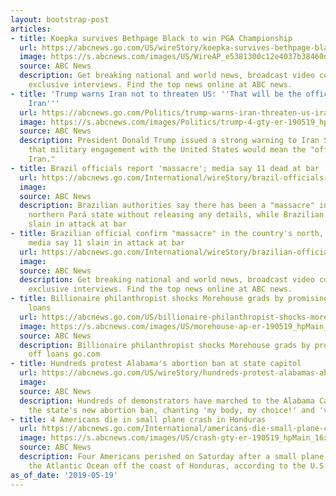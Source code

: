 ```yaml
---
layout: bootstrap-post
articles:
- title: Koepka survives Bethpage Black to win PGA Championship
  url: https://abcnews.go.com/US/wireStory/koepka-survives-bethpage-black-win-pga-championship-63141430
  image: https://s.abcnews.com/images/US/WireAP_e5381300c12e4037b38460df3b8fc646_16x9_992.jpg
  source: ABC News
  description: Get breaking national and world news, broadcast video coverage, and
    exclusive interviews. Find the top news online at ABC news.
- title: 'Trump warns Iran not to threaten US: ''That will be the official end of
    Iran'''
  url: https://abcnews.go.com/Politics/trump-warns-iran-threaten-us-iran-fight-official/story?id=63140405
  image: https://s.abcnews.com/images/Politics/trump-4-gty-er-190519_hpMain_16x9_992.jpg
  source: ABC News
  description: President Donald Trump issued a strong warning to Iran Sunday tweeting
    that military engagement with the United States would mean the "official end of
    Iran."
- title: Brazil officials report 'massacre'; media say 11 dead at bar
  url: https://abcnews.go.com/International/wireStory/brazil-officials-report-massacre-media-11-dead-bar-63140774
  image: 
  source: ABC News
  description: Brazilian authorities say there has been a "massacre" in the country's
    northern Pará state without releasing any details, while Brazilian media say 11
    slain in attack at bar
- title: Brazilian official confirm "massacre" in the country's north, while news
    media say 11 slain in attack at bar
  url: https://abcnews.go.com/International/wireStory/brazilian-official-confirm-massacre-countrys-north-news-media-63140772
  image: 
  source: ABC News
  description: Get breaking national and world news, broadcast video coverage, and
    exclusive interviews. Find the top news online at ABC news.
- title: Billionaire philanthropist shocks Morehouse grads by promising to pay off
    loans
  url: https://abcnews.go.com/US/billionaire-philanthropist-shocks-morehouse-grads-promising-pay-off/story?id=63137376
  image: https://s.abcnews.com/images/US/morehouse-ap-er-190519_hpMain_16x9_992.jpg
  source: ABC News
  description: Billionaire philanthropist shocks Morehouse grads by promising to pay
    off loans go.com
- title: Hundreds protest Alabama's abortion ban at state capitol
  url: https://abcnews.go.com/US/wireStory/hundreds-protest-alabamas-abortion-ban-state-capitol-63140730
  image: 
  source: ABC News
  description: Hundreds of demonstrators have marched to the Alabama Capitol to protest
    the state's new abortion ban, chanting 'my body, my choice!' and 'vote them out!'
- title: 4 Americans die in small plane crash in Honduras
  url: https://abcnews.go.com/International/americans-die-small-plane-crash-honduras/story?id=63138739
  image: https://s.abcnews.com/images/US/crash-gty-er-190519_hpMain_16x9_992.jpg
  source: ABC News
  description: Four Americans perished on Saturday after a small plane plummeted into
    the Atlantic Ocean off the coast of Honduras, according to the U.S. State Department.
as_of_date: '2019-05-19'
---
```


